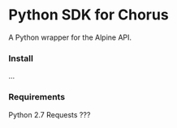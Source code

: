 Python SDK for Chorus
=====================

A Python wrapper for the Alpine API.


### Install
...

### Requirements

Python 2.7
Requests ???

